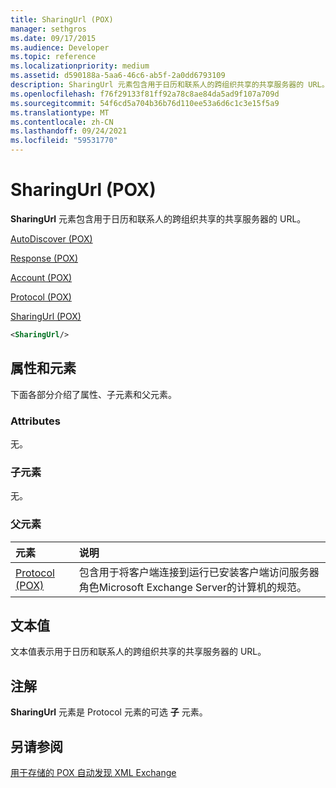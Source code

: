 ```yaml
---
title: SharingUrl (POX)
manager: sethgros
ms.date: 09/17/2015
ms.audience: Developer
ms.topic: reference
ms.localizationpriority: medium
ms.assetid: d590188a-5aa6-46c6-ab5f-2a0dd6793109
description: SharingUrl 元素包含用于日历和联系人的跨组织共享的共享服务器的 URL。
ms.openlocfilehash: f76f29133f81ff92a78c8ae84da5ad9f107a709d
ms.sourcegitcommit: 54f6cd5a704b36b76d110ee53a6d6c1c3e15f5a9
ms.translationtype: MT
ms.contentlocale: zh-CN
ms.lasthandoff: 09/24/2021
ms.locfileid: "59531770"
---
```

# <a name="sharingurl-pox"></a>SharingUrl (POX)

**SharingUrl** 元素包含用于日历和联系人的跨组织共享的共享服务器的 URL。 
  
[AutoDiscover (POX)](autodiscover-pox.md)
  
[Response (POX)](response-pox.md)
  
[Account (POX)](account-pox.md)
  
[Protocol (POX)](protocol-pox.md)
  
[SharingUrl (POX)](sharingurl-pox.md)
  
```XML
<SharingUrl/>
```

## <a name="attributes-and-elements"></a>属性和元素

下面各部分介绍了属性、子元素和父元素。
  
### <a name="attributes"></a>Attributes

无。
  
### <a name="child-elements"></a>子元素

无。
  
### <a name="parent-elements"></a>父元素

|**元素**|**说明**|
|:-----|:-----|
|[Protocol (POX)](protocol-pox.md) <br/> |包含用于将客户端连接到运行已安装客户端访问服务器角色Microsoft Exchange Server的计算机的规范。  <br/> |
   
## <a name="text-value"></a>文本值

文本值表示用于日历和联系人的跨组织共享的共享服务器的 URL。
  
## <a name="remarks"></a>注解

**SharingUrl** 元素是 Protocol 元素的可选 **子** 元素。 
  
## <a name="see-also"></a>另请参阅



[用于存储的 POX 自动发现 XML Exchange](pox-autodiscover-xml-elements-for-exchange.md)

